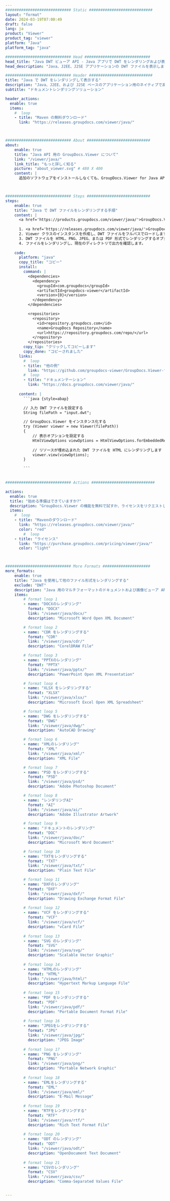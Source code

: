 ```yaml
---
############################# Static ############################
layout: "format"
date: 2024-03-19T07:00:49
draft: false
lang: ja
product: "Viewer"
product_tag: "viewer"
platform: "Java"
platform_tag: "java"

############################# Head #############################
head_title: "Java DWT ビューア API - Java アプリで DWT をレンダリングおよび表示します"
head_description: "Java、J2EE、J2SE アプリケーションの DWT ファイルを表示します。ドキュメント表示オプションを管理する高度な機能を備えた HTML、PDF、またはイメージ モードでの 180 以上のドキュメントおよび画像ファイル形式の表示をサポートします。"

############################# Header ############################
title: "Java で DWT をレンダリングして表示する" 
description: "Java、J2EE、および J2SE ベースのアプリケーション用のネイティブで高性能な DWT ファイル ビューア API。出力ドキュメント形式の外観をカスタマイズするための幅広い追加機能をサポートします。" 
subtitle: "ドキュメントレンダリングソリューション" 

header_actions:
  enable: true
  items:
    #  loop
    - title: "Maven の無料ダウンロード"
      link: "https://releases.groupdocs.com/viewer/java/"



############################# About ############################
about:
    enable: true
    title: "Java API 用の GroupDocs.Viewer について"
    link: "/viewer/java/"
    link_title: "もっと詳しく知る"
    picture: "about_viewer.svg" # 480 X 400
    content: |
      追加のソフトウェアをインストールしなくても、GroupDocs.Viewer for Java API を使用して、Java アプリケーションで 180 以上のファイル形式を HTML、PDF、または画像モードで表示できるようにします。 Microsoft Office、Apache Open Office、Adobe Acrobat Reader など。開発者は、Microsoft Office、OpenDocument、HTML、PDF、アーカイブ、図、Photoshop、AutoCAD などの一般的な画像やドキュメント タイプ、および Java アプリケーション内のプログラミング言語形式を簡単に表示できます。高速かつ最高品質のレンダリング。



############################# Steps ############################
steps:
    enable: true
    title: "Java で DWT ファイルをレンダリングする手順" 
    content: |
      <a href='https://products.groupdocs.com/viewer/java/'>GroupDocs.Viewer</a> を使用すると、いくつかの手順で DWT を HTML、JPEG、PNG、または PDF にレンダリングできます。
      
      1. <a href='https://releases.groupdocs.com/viewer/java/'>GroupDocs.Viewer for Java</a> を依存関係としてプロジェクトに追加します。 
      2. Viewer クラスのインスタンスを作成し、DWT ファイルをフルパスでロードします。  
      3. DWT ファイルを HTML、PNG、JPEG、または PDF 形式でレンダリングするオプションを設定します。 
      4. ファイルをレンダリングし、現在のディレクトリで出力を確認します。 
   
    code:
      platform: "java"
      copy_title: "コピー"
      install:
        command: |
          <dependencies>
            <dependency>
              <groupId>com.groupdocs</groupId>
              <artifactId>groupdocs-viewer</artifactId>
              <version>{0}</version>
            </dependency>
          </dependencies>

          <repositories>
            <repository>
              <id>repository.groupdocs.com</id>
              <name>GroupDocs Repository</name>
              <url>https://repository.groupdocs.com/repo/</url>
            </repository>
          </repositories>
        copy_tip: "クリックしてコピーします"
        copy_done: "コピーされました"
      links:
        #  loop
        - title: "他の例"
          link: "https://github.com/groupdocs-viewer/GroupDocs.Viewer-for-Java"
        #  loop
        - title: "ドキュメンテーション"
          link: "https://docs.groupdocs.com/viewer/java/"
          
      content: |
        ```java {style=abap}

        // 入力 DWT ファイルを設定する
        String filePath = "input.dwt";

        // GroupDocs.Viewer をインスタンス化する
        try (Viewer viewer = new Viewer(filePath))
        {
            // 表示オプションを設定する
            HtmlViewOptions viewOptions = HtmlViewOptions.forEmbeddedResources();
                
            // リソースが埋め込まれた DWT ファイルを HTML にレンダリングします
            viewer.view(viewOptions);
        }

        ```
            

############################# Actions ############################

actions:
  enable: true
  title: "始める準備はできていますか?"
  description: "GroupDocs.Viewer の機能を無料で試すか、ライセンスをリクエストしてください"
  items:
    #  loop
    - title: "Mavenのダウンロード"
      link: "https://releases.groupdocs.com/viewer/java/"
      color: "red"
        #  loop
    - title: "ライセンス"
      link: "https://purchase.groupdocs.com/pricing/viewer/java/"
      color: "light"



############################# More Formats #####################
more_formats:
    enable: true
    title: "Java を使用して他のファイル形式をレンダリングする"
    exclude: "DWT"
    description: "Java 用のマルチフォーマットのドキュメントおよび画像ビューア API。外部ビューアを使用せずに、以下の一般的なファイル形式の一部を表示します。"
    items: 
        # format loop 1
        - name: "DOCXのレンダリング"
          format: "DOCX"
          link: "/viewer/java/docx/"
          description: "Microsoft Word Open XML Document" 

        # format loop 2
        - name: "CDR をレンダリングする" 
          format: "CDR"
          link: "/viewer/java/cdr/"
          description: "CorelDRAW File" 

        # format loop 3
        - name: "PPTXのレンダリング"
          format: "PPTX"
          link: "/viewer/java/pptx/"
          description: "PowerPoint Open XML Presentation" 

        # format loop 4
        - name: "XLSX をレンダリングする"
          format: "XLSX"
          link: "/viewer/java/xlsx/"
          description: "Microsoft Excel Open XML Spreadsheet" 

        # format loop 5
        - name: "DWG をレンダリングする"
          format: "DWG"
          link: "/viewer/java/dwg/"
          description: "AutoCAD Drawing"

        # format loop 6
        - name: "XMLのレンダリング"
          format: "XML"
          link: "/viewer/java/xml/"
          description: "XML File"

        # format loop 7
        - name: "PSD をレンダリングする"
          format: "PSD"
          link: "/viewer/java/psd/"
          description: "Adobe Photoshop Document"

        # format loop 8
        - name: "レンダリングAI"
          format: "AI"
          link: "/viewer/java/ai/"
          description: "Adobe Illustrator Artwork"

        # format loop 9
        - name: "ドキュメントのレンダリング"
          format: "DOC"
          link: "/viewer/java/doc/"
          description: "Microsoft Word Document" 

        # format loop 10
        - name: "TXTをレンダリングする" 
          format: "TXT"
          link: "/viewer/java/txt/"
          description: "Plain Text File" 

        # format loop 11
        - name: "DXFのレンダリング" 
          format: "DXF"
          link: "/viewer/java/dxf/"
          description: "Drawing Exchange Format File"  
          
        # format loop 12
        - name: "VCF をレンダリングする"
          format: "VCF"
          link: "/viewer/java/vcf/"
          description: "vCard File"  
              
        # format loop 13
        - name: "SVG のレンダリング"
          format: "SVG"
          link: "/viewer/java/svg/"
          description: "Scalable Vector Graphic" 
          
        # format loop 14
        - name: "HTMLのレンダリング"
          format: "HTML"
          link: "/viewer/java/html/"
          description: "Hypertext Markup Language File" 
          
        # format loop 15
        - name: "PDF をレンダリングする"
          format: "PDF"
          link: "/viewer/java/pdf/"
          description: "Portable Document Format File"
          
        # format loop 16
        - name: "JPEGをレンダリングする"
          format: "JPG"
          link: "/viewer/java/jpg/"
          description: "JPEG Image"
          
        # format loop 17
        - name: "PNG をレンダリング"
          format: "PNG"
          link: "/viewer/java/png/"
          description: "Portable Network Graphic" 
          
        # format loop 18
        - name: "EMLをレンダリングする"
          format: "EML"
          link: "/viewer/java/eml/"
          description: "E-Mail Message" 
          
        # format loop 19
        - name: "RTFをレンダリングする"
          format: "RTF"
          link: "/viewer/java/rtf/"
          description: "Rich Text Format File" 
          
        # format loop 20
        - name: "ODT のレンダリング"
          format: "ODT"
          link: "/viewer/java/odt/"
          description: "OpenDocument Text Document" 
          
        # format loop 21
        - name: "CSVのレンダリング"
          format: "CSV"
          link: "/viewer/java/csv/"
          description: "Comma-Separated Values File" 


---
```

